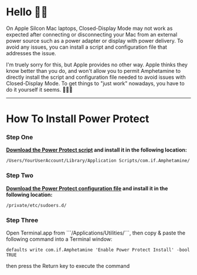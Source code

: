 # Hello 👋🏼

On Apple Silcon Mac laptops, Closed-Display Mode may not work as expected after connecting or disconnecting your Mac from an external power source such as a power adapter or display with power delivery. To avoid any issues, you can install a script and configuration file that addresses the issue. 

I'm truely sorry for this, but Apple provides no other way. Apple thinks they know better than you do, and won't allow you to permit Amphetamine to directly install the script and configuration file needed to avoid issues with Closed-Display Mode. To get things to "just work" nowadays, you have to do it yourself it seems. 🔨💪🏼

---

# How To Install Power Protect

<h3>Step One</h3>
<p>
<b><a href="https://raw.githubusercontent.com/x74353/Amphetamine/master/Files/PowerProtect_Script.zip">Download the Power Protect script</a> and install it in the following location:</b>

    /Users/YourUserAccount/Library/Application Scripts/com.if.Amphetamine/
</p>
<h3>Step Two</h3>
<p>
<b><a href="https://raw.githubusercontent.com/x74353/Amphetamine/master/Files/PowerProtect_Configuration.zip">Download the Power Protect configuration file</a> and install it in the following location:</b>

    /private/etc/sudoers.d/
</p>
<h3>Step Three</h3>
<p>
Open Terminal.app from ```/Applications/Utilities/```, then copy & paste the following command into a Terminal window:

    defaults write com.if.Amphetamine 'Enable Power Protect Install' -bool TRUE

   then press the Return key to execute the command
</p>


